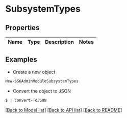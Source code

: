 # SubsystemTypes
## Properties

Name | Type | Description | Notes
------------ | ------------- | ------------- | -------------

## Examples

- Create a new object
```powershell
New-SS6AdminModuleSubsystemTypes 
```

- Convert the object to JSON
```powershell
$ | Convert-ToJSON
```


[[Back to Model list]](../README.md#documentation-for-models) [[Back to API list]](../README.md#documentation-for-api-endpoints) [[Back to README]](../README.md)

